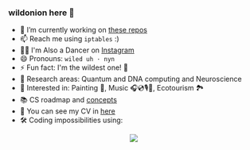 ### wildonion here 👋



- 🔭 I’m currently working on [these repos](https://github.com/stars/wildonion/lists/future-await)
- 📫 Reach me using `iptables` :)
- 🕺🏻 I'm Also a Dancer on [Instagram](https://instagram.com/_wildonion)
- 😄 Pronouns: `wiled uh · nyn`
- ⚡ Fun fact: I'm the wildest one! 🧅
- 🧐 Research areas: Quantum and DNA computing and Neuroscience 
- 🥰 Interested in: Painting 🎨, Music 🎧💿🎙️🎹, Ecotourism 🏞️
- 📚 CS roadmap and [concepts](https://github.com/wildonion/cs-concepts)
- 👔 You can see my CV in [here](https://drive.google.com/file/d/1vgp6afLuTYR-MefkDSjQ-_MnwG_CCcoA/view?usp=sharing) 
- 🛠️ Coding impossibilities using:
<p align="center">
  <a href="https://skillicons.dev">
    <img src="https://skillicons.dev/icons?i=rust,python,wasm,docker,actix,vue,svelte,django,postgres,mongodb,pytorch"/>
  </a>
</p>
